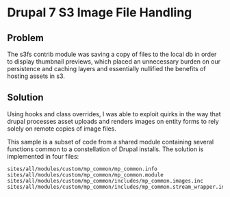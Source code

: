 # Drupal 7 S3 Image File Handling

## Problem
The s3fs contrib module was saving a copy of files to the local db in order to display thumbnail previews, which placed an unnecessary burden on our persistence and caching layers and essentially nullified the benefits of hosting assets in s3.

## Solution
Using hooks and class overrides, I was able to exploit quirks in the way that drupal processes asset uploads and renders images on entity forms to rely solely on remote copies of image files.

This sample is a subset of code from a shared module containing several functions common to a constellation of Drupal installs. The solution is implemented in four files: 
```
sites/all/modules/custom/mp_common/mp_common.info
sites/all/modules/custom/mp_common/mp_common.module
sites/all/modules/custom/mp_common/includes/mp_common.images.inc
sites/all/modules/custom/mp_common/includes/mp_common.stream_wrapper.inc
```
